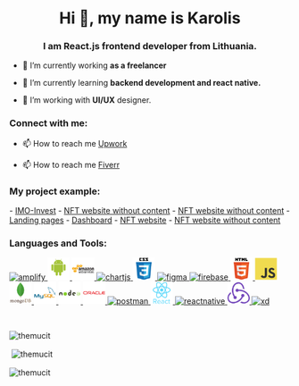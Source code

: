 <h1 align="center">Hi 👋, my name is Karolis</h1>
<h3 align="center">I am React.js frontend developer from Lithuania.</h3>

- 🔭 I’m currently working **as a freelancer**

- 🌱 I’m currently learning **backend development and react native.**

- 📝 I’m working with **UI/UX** designer.



<h3 align="left">Connect with me: </h3>

- 📫 How to reach me <a href="https://www.upwork.com/freelancers/~015f01f9f5844e868c" target="_blank" rel="noreferrer">Upwork</a>

- 📫 How to reach me <a href="https://www.fiverr.com/feikkonas" target="_blank" rel="noreferrer">Fiverr</a>


<h3 align="left">My project example:</h3>
  - <a href="https://imo-invest.com/" target="_blank" rel="noreferrer">IMO-Invest</a>
  - <a href="https://nft-taxinhouse.netlify.app/" target="_blank" rel="noreferrer">NFT website without content</a>
  - <a href="https://nft-jasonlin356.netlify.app/" target="_blank" rel="noreferrer">NFT website without content</a>
  - <a href="https://pandalan-hukuk.netlify.app/" target="_blank" rel="noreferrer">Landing pages</a>
  - <a href="https://bvoss.netlify.app/" target="_blank" rel="noreferrer">Dashboard</a>
  - <a href="https://furiousapesociety.com/" target="_blank" rel="noreferrer">NFT website</a>
  - <a href="https://nft-truststakingsrl.netlify.app/" target="_blank" rel="noreferrer">NFT website without content</a>


<p align="left">
</p>

<h3 align="left">Languages and Tools:</h3>
<p align="left"> <a href="https://aws.amazon.com/amplify/" target="_blank" rel="noreferrer"> <img src="https://docs.amplify.aws/assets/logo-dark.svg" alt="amplify" width="40" height="40"/> </a> <a href="https://developer.android.com" target="_blank" rel="noreferrer"> <img src="https://raw.githubusercontent.com/devicons/devicon/master/icons/android/android-original-wordmark.svg" alt="android" width="40" height="40"/> </a> <a href="https://aws.amazon.com" target="_blank" rel="noreferrer"> <img src="https://raw.githubusercontent.com/devicons/devicon/master/icons/amazonwebservices/amazonwebservices-original-wordmark.svg" alt="aws" width="40" height="40"/> </a> <a href="https://www.chartjs.org" target="_blank" rel="noreferrer"> <img src="https://www.chartjs.org/media/logo-title.svg" alt="chartjs" width="40" height="40"/> </a> <a href="https://www.w3schools.com/css/" target="_blank" rel="noreferrer"> <img src="https://raw.githubusercontent.com/devicons/devicon/master/icons/css3/css3-original-wordmark.svg" alt="css3" width="40" height="40"/> </a> <a href="https://www.figma.com/" target="_blank" rel="noreferrer"> <img src="https://www.vectorlogo.zone/logos/figma/figma-icon.svg" alt="figma" width="40" height="40"/> </a> <a href="https://firebase.google.com/" target="_blank" rel="noreferrer"> <img src="https://www.vectorlogo.zone/logos/firebase/firebase-icon.svg" alt="firebase" width="40" height="40"/> </a> <a href="https://www.w3.org/html/" target="_blank" rel="noreferrer"> <img src="https://raw.githubusercontent.com/devicons/devicon/master/icons/html5/html5-original-wordmark.svg" alt="html5" width="40" height="40"/> </a> <a href="https://developer.mozilla.org/en-US/docs/Web/JavaScript" target="_blank" rel="noreferrer"> <img src="https://raw.githubusercontent.com/devicons/devicon/master/icons/javascript/javascript-original.svg" alt="javascript" width="40" height="40"/> </a> <a href="https://www.mongodb.com/" target="_blank" rel="noreferrer"> <img src="https://raw.githubusercontent.com/devicons/devicon/master/icons/mongodb/mongodb-original-wordmark.svg" alt="mongodb" width="40" height="40"/> </a> <a href="https://www.mysql.com/" target="_blank" rel="noreferrer"> <img src="https://raw.githubusercontent.com/devicons/devicon/master/icons/mysql/mysql-original-wordmark.svg" alt="mysql" width="40" height="40"/> </a> <a href="https://nodejs.org" target="_blank" rel="noreferrer"> <img src="https://raw.githubusercontent.com/devicons/devicon/master/icons/nodejs/nodejs-original-wordmark.svg" alt="nodejs" width="40" height="40"/> </a> <a href="https://www.oracle.com/" target="_blank" rel="noreferrer"> <img src="https://raw.githubusercontent.com/devicons/devicon/master/icons/oracle/oracle-original.svg" alt="oracle" width="40" height="40"/> </a> <a href="https://postman.com" target="_blank" rel="noreferrer"> <img src="https://www.vectorlogo.zone/logos/getpostman/getpostman-icon.svg" alt="postman" width="40" height="40"/> </a> <a href="https://reactjs.org/" target="_blank" rel="noreferrer"> <img src="https://raw.githubusercontent.com/devicons/devicon/master/icons/react/react-original-wordmark.svg" alt="react" width="40" height="40"/> </a> <a href="https://reactnative.dev/" target="_blank" rel="noreferrer"> <img src="https://reactnative.dev/img/header_logo.svg" alt="reactnative" width="40" height="40"/> </a> <a href="https://redux.js.org" target="_blank" rel="noreferrer"> <img src="https://raw.githubusercontent.com/devicons/devicon/master/icons/redux/redux-original.svg" alt="redux" width="40" height="40"/> </a> <a href="https://www.adobe.com/products/xd.html" target="_blank" rel="noreferrer"> <img src="https://cdn.worldvectorlogo.com/logos/adobe-xd.svg" alt="xd" width="40" height="40"/> </a> </p>
<br>
<p><img align="left" src="https://github-readme-stats.vercel.app/api/top-langs?username=themucit&show_icons=true&locale=en&layout=compact" alt="themucit" /></p>
<br>

<p>&nbsp;<img align="center" src="https://github-readme-stats.vercel.app/api?username=themucit&show_icons=true&locale=en" alt="themucit" /></p>

<p><img align="center" src="https://github-readme-streak-stats.herokuapp.com/?user=themucit&" alt="themucit" /></p>
